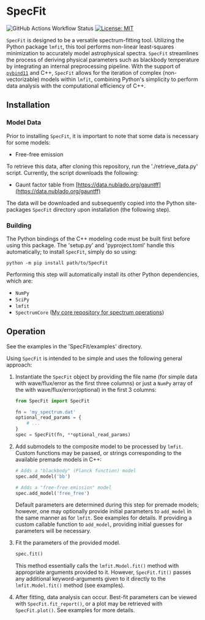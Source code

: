 # SpecFit

![GitHub Actions Workflow Status](https://img.shields.io/github/actions/workflow/status/anthonyburrow/SpecFit/run_pytest.yml)
[![License: MIT](https://img.shields.io/badge/License-MIT-yellow.svg)](https://opensource.org/licenses/MIT)

`SpecFit` is designed to be a versatile spectrum-fitting tool. Utilizing the
Python package `lmfit`, this tool performs non-linear least-squares
minimization to accurately model astrophysical spectra. `SpecFit` streamlines
the process of deriving physical parameters such as blackbody temperature by
integrating an internal preprocessing pipeline. With the support of
[`pybind11`](https://github.com/pybind/pybind11) and C++, `SpecFit` allows for
the iteration of complex (non-vectorizable) models within `lmfit`, combining
Python's simplicity to perform data analysis with the computational efficiency
of C++.

## Installation

### Model Data

Prior to installing `SpecFit`, it is important to note that some data is
necessary for some models:

- Free-free emission

To retrieve this data, after cloning this repository, run the
'./retrieve_data.py' script. Currently, the script downloads the
following:

- Gaunt factor table from [https://data.nublado.org/gauntff](https://data.nublado.org/gauntff)

The data will be downloaded and subsequently copied into the Python
site-packages `SpecFit` directory upon installation (the following step).

### Building

The Python bindings of the C++ modeling code must be built first before using
this package. The 'setup.py' and 'pyproject.toml' handle this automatically;
to install `SpecFit`, simply do so using:
```shell
python -m pip install path/to/SpecFit
```

Performing this step will automatically install its other Python dependencies,
which are:

- `NumPy`
- `SciPy`
- `lmfit`
- `SpectrumCore` ([My core repository for spectrum operations](https://github.com/anthonyburrow/SpectrumCore))

## Operation

See the examples in the 'SpecFit/examples' directory.

Using `SpecFit` is intended to be simple and uses the following general
approach:

1. Instantiate the `SpecFit` object by providing the file name (for simple data
with wave/flux/error as the first three columns) or just a `NumPy` array of the
with wave/flux/error(optional) in the first 3 columns:

    ```python
    from SpecFit import SpecFit

    fn = 'my_spectrum.dat'
    optional_read_params = {
        # ...
    }
    spec = SpecFit(fn, **optional_read_params)
    ```

2. Add submodels to the composite model to be processed by `lmfit`. Custom
functions may be passed, or strings corresponding to the available premade
models in C++:

    ```python
    # Adds a "blackbody" (Planck function) model
    spec.add_model('bb')

    # Adds a "free-free emission" model
    spec.add_model('free_free')
    ```

    Default parameters are determined during this step for premade models;
    however, one may optionally provide initial parameters to `add_model` in
    the same manner as for `lmfit`. See examples for details. If providing a
    custom callable function to `add_model`, providing initial guesses for
    parameters will be necessary.

3. Fit the parameters of the provided model.

    ```python
    spec.fit()
    ```

    This method essentially calls the `lmfit.Model.fit()` method with
    appropriate arguments provided to it. However, `SpecFit.fit()` passes any
    additional keyword-arguments given to it directly to the
    `lmfit.Model.fit()` method (see examples).

4. After fitting, data analysis can occur. Best-fit parameters can be viewed
with `SpecFit.fit_report()`, or a plot may be retrieved with `SpecFit.plot()`.
See examples for more details.

